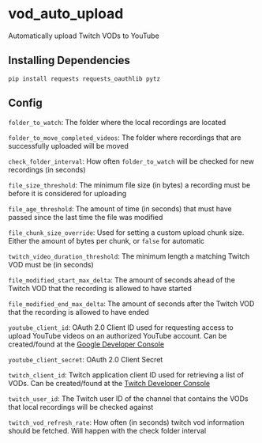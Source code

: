# vod_auto_upload
Automatically upload Twitch VODs to YouTube

## Installing Dependencies
`pip install requests requests_oauthlib pytz`

## Config
`folder_to_watch`: The folder where the local recordings are located

`folder_to_move_completed_videos`: The folder where recordings that are successfully uploaded will be moved

`check_folder_interval`: How often `folder_to_watch` will be checked for new recordings (in seconds)

`file_size_threshold`: The minimum file size (in bytes) a recording must be before it is considered for uploading

`file_age_threshold`: The amount of time (in seconds) that must have passed since the last time the file was modified

`file_chunk_size_override`: Used for setting a custom upload chunk size. Either the amount of bytes per chunk, or `false` for automatic

`twitch_video_duration_threshold`: The minimum length a matching Twitch VOD must be (in seconds)

`file_modified_start_max_delta`: The amount of seconds ahead of the Twitch VOD that the recording is allowed to have started

`file_modified_end_max_delta`: The amount of seconds after the Twitch VOD that the recording is allowed to have ended

`youtube_client_id`: OAuth 2.0 Client ID used for requesting access to upload YouTube videos on an authorized YouTube account. Can be created/found at the [Google Developer Console](https://console.developers.google.com/)

`youtube_client_secret`: OAuth 2.0 Client Secret

`twitch_client_id`: Twitch application client ID used for retrieving a list of VODs. Can be created/found at the [Twitch Developer Console](https://dev.twitch.tv/console/apps)

`twitch_user_id`: The Twitch user ID of the channel that contains the VODs that local recordings will be checked against

`twitch_vod_refresh_rate`: How often (in seconds) twitch vod information should be fetched. Will happen with the check folder interval
